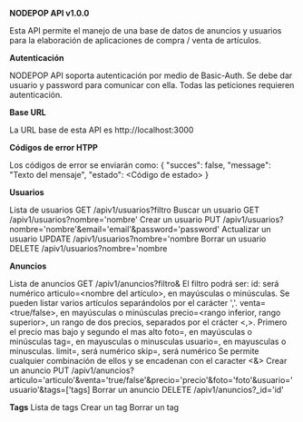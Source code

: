 **NODEPOP API v1.0.0**

Esta API permite el manejo de una base de datos de anuncios y usuarios para la elaboración
de aplicaciones de compra / venta de artículos.

**Autenticación**

NODEPOP API soporta autenticación por medio de Basic-Auth. Se debe dar usuario y password
para comunicar con ella. Todas las peticiones requieren autenticación.

**Base URL**

La URL base de esta API es http://localhost:3000

**Códigos de error HTPP**

Los códigos de error se enviarán como:
{
    "succes": false,
    "message": "Texto del mensaje",
    "estado": <Código de estado>
}

**Usuarios**

Lista de usuarios
    GET /apiv1/usuarios?filtro
Buscar un usuario
    GET /apiv1/usuarios?nombre='nombre'
Crear un usuario
    PUT /apiv1/usuarios?nombre='nombre'&email='email'&password='password'
Actualizar un usuario
    UPDATE /apiv1/usuarios?nombre='nombre
Borrar un usuario
    DELETE /apiv1/usuarios?nombre='nombre

**Anuncios**

Lista de anuncios
    GET /apiv1/anuncios?filtro&
    El filtro podrá ser:
    	id:<id del anuncio> será numérico
    	articulo=<nombre del artículo>, en mayúsculas o minúsculas. Se pueden listar varios artículos separándolos por el carácter ','.
    	venta=<true/false>, en mayúsculas o minúsculas
    	precio=<rango inferior, rango superior>, un rango de dos precios, separados por el crácter <,>. Primero el precio mas bajo y segundo el mas alto
    	foto=<nombre del fichero de la foto sin extension>, en mayúsculas o minúsculas
    	tag=<tag>, en mayusculas o minusculas
    	usuario=<usuario>, en mayusculas o minusculas.
        limit=<numero de registros a recibir>, será numérico
        skip=<cantidad de registros que salto>, será numérico
        Se permite cualquier combinación de ellos y se encadenan con el caracter <&>
Crear un anuncio
    PUT /apiv1/anuncios?articulo='articulo'&venta='true/false'&precio='precio'&foto='foto'&usuario='usuario'&tags=['tags]
Borrar un anuncio
    DELETE /apiv1/anuncios?_id='id'

**Tags**
    Lista de tags
    Crear un tag
    Borrar un tag

